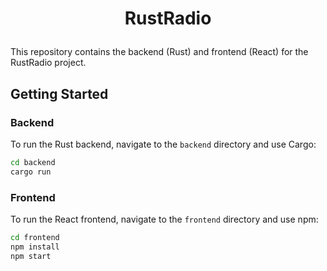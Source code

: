 # <p align="center">RustRadio</p>

This repository contains the backend (Rust) and frontend (React) for the RustRadio project.

## Getting Started

### Backend

To run the Rust backend, navigate to the `backend` directory and use Cargo:

```bash
cd backend
cargo run
```

### Frontend

To run the React frontend, navigate to the `frontend` directory and use npm:

```bash
cd frontend
npm install
npm start
```
